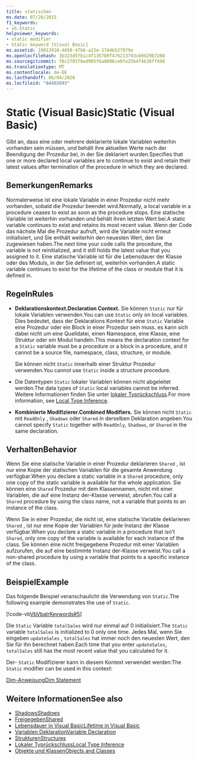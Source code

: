 ```yaml
---
title: statischen
ms.date: 07/20/2015
f1_keywords:
- vb.Static
helpviewer_keywords:
- static modifier
- Static keyword [Visual Basic]
ms.assetid: 19013910-4658-47b6-a22e-1744b527979e
ms.openlocfilehash: 3b323d5fb1c4f1357b9f476213793c69d29b7208
ms.sourcegitcommit: f8c270376ed905f6a8896ce0fe25b4f4b38ff498
ms.translationtype: MT
ms.contentlocale: de-DE
ms.lasthandoff: 06/04/2020
ms.locfileid: "84402693"
---
```

# <a name="static-visual-basic"></a><span data-ttu-id="6d30f-102">Static (Visual Basic)</span><span class="sxs-lookup"><span data-stu-id="6d30f-102">Static (Visual Basic)</span></span>
<span data-ttu-id="6d30f-103">Gibt an, dass eine oder mehrere deklarierte lokale Variablen weiterhin vorhanden sein müssen, und behält ihre aktuellen Werte nach der Beendigung der Prozedur bei, in der Sie deklariert wurden.</span><span class="sxs-lookup"><span data-stu-id="6d30f-103">Specifies that one or more declared local variables are to continue to exist and retain their latest values after termination of the procedure in which they are declared.</span></span>  
  
## <a name="remarks"></a><span data-ttu-id="6d30f-104">Bemerkungen</span><span class="sxs-lookup"><span data-stu-id="6d30f-104">Remarks</span></span>  
 <span data-ttu-id="6d30f-105">Normalerweise ist eine lokale Variable in einer Prozedur nicht mehr vorhanden, sobald die Prozedur beendet wird.</span><span class="sxs-lookup"><span data-stu-id="6d30f-105">Normally, a local variable in a procedure ceases to exist as soon as the procedure stops.</span></span> <span data-ttu-id="6d30f-106">Eine statische Variable ist weiterhin vorhanden und behält ihren letzten Wert bei.</span><span class="sxs-lookup"><span data-stu-id="6d30f-106">A static variable continues to exist and retains its most recent value.</span></span> <span data-ttu-id="6d30f-107">Wenn der Code das nächste Mal die Prozedur aufruft, wird die Variable nicht erneut initialisiert, und Sie enthält weiterhin den neuesten Wert, den Sie zugewiesen haben.</span><span class="sxs-lookup"><span data-stu-id="6d30f-107">The next time your code calls the procedure, the variable is not reinitialized, and it still holds the latest value that you assigned to it.</span></span> <span data-ttu-id="6d30f-108">Eine statische Variable ist für die Lebensdauer der Klasse oder des Moduls, in der Sie definiert ist, weiterhin vorhanden.</span><span class="sxs-lookup"><span data-stu-id="6d30f-108">A static variable continues to exist for the lifetime of the class or module that it is defined in.</span></span>  
  
## <a name="rules"></a><span data-ttu-id="6d30f-109">Regeln</span><span class="sxs-lookup"><span data-stu-id="6d30f-109">Rules</span></span>  
  
- <span data-ttu-id="6d30f-110">**Deklarationskontext.**</span><span class="sxs-lookup"><span data-stu-id="6d30f-110">**Declaration Context.**</span></span> <span data-ttu-id="6d30f-111">Sie können `Static` nur für lokale Variablen verwenden.</span><span class="sxs-lookup"><span data-stu-id="6d30f-111">You can use `Static` only on local variables.</span></span> <span data-ttu-id="6d30f-112">Dies bedeutet, dass der Deklarations Kontext für eine `Static` Variable eine Prozedur oder ein Block in einer Prozedur sein muss. es kann sich dabei nicht um eine Quelldatei, einen Namespace, eine Klasse, eine Struktur oder ein Modul handeln.</span><span class="sxs-lookup"><span data-stu-id="6d30f-112">This means the declaration context for a `Static` variable must be a procedure or a block in a procedure, and it cannot be a source file, namespace, class, structure, or module.</span></span>  
  
     <span data-ttu-id="6d30f-113">Sie können nicht `Static` innerhalb einer Struktur Prozedur verwenden.</span><span class="sxs-lookup"><span data-stu-id="6d30f-113">You cannot use `Static` inside a structure procedure.</span></span>  
  
- <span data-ttu-id="6d30f-114">Die Datentypen `Static` lokaler Variablen können nicht abgeleitet werden.</span><span class="sxs-lookup"><span data-stu-id="6d30f-114">The data types of `Static` local variables cannot be inferred.</span></span> <span data-ttu-id="6d30f-115">Weitere Informationen finden Sie unter [lokaler Typrückschluss](../../programming-guide/language-features/variables/local-type-inference.md).</span><span class="sxs-lookup"><span data-stu-id="6d30f-115">For more information, see [Local Type Inference](../../programming-guide/language-features/variables/local-type-inference.md).</span></span>  
  
- <span data-ttu-id="6d30f-116">**Kombinierte Modifizierer.**</span><span class="sxs-lookup"><span data-stu-id="6d30f-116">**Combined Modifiers.**</span></span> <span data-ttu-id="6d30f-117">Sie können nicht `Static` mit `ReadOnly` , `Shadows` oder `Shared` in derselben Deklaration angeben.</span><span class="sxs-lookup"><span data-stu-id="6d30f-117">You cannot specify `Static` together with `ReadOnly`, `Shadows`, or `Shared` in the same declaration.</span></span>  
  
## <a name="behavior"></a><span data-ttu-id="6d30f-118">Verhalten</span><span class="sxs-lookup"><span data-stu-id="6d30f-118">Behavior</span></span>  
 <span data-ttu-id="6d30f-119">Wenn Sie eine statische Variable in einer Prozedur deklarieren `Shared` , ist nur eine Kopie der statischen Variablen für die gesamte Anwendung verfügbar.</span><span class="sxs-lookup"><span data-stu-id="6d30f-119">When you declare a static variable in a `Shared` procedure, only one copy of the static variable is available for the whole application.</span></span> <span data-ttu-id="6d30f-120">Sie können eine `Shared` Prozedur mit dem Klassennamen, nicht mit einer Variablen, die auf eine Instanz der-Klasse verweist, abrufen.</span><span class="sxs-lookup"><span data-stu-id="6d30f-120">You call a `Shared` procedure by using the class name, not a variable that points to an instance of the class.</span></span>  
  
 <span data-ttu-id="6d30f-121">Wenn Sie in einer Prozedur, die nicht ist, eine statische Variable deklarieren `Shared` , ist nur eine Kopie der Variablen für jede Instanz der Klasse verfügbar.</span><span class="sxs-lookup"><span data-stu-id="6d30f-121">When you declare a static variable in a procedure that isn't `Shared`, only one copy of the variable is available for each instance of the class.</span></span> <span data-ttu-id="6d30f-122">Sie können eine nicht freigegebene Prozedur mit einer Variablen aufzurufen, die auf eine bestimmte Instanz der-Klasse verweist.</span><span class="sxs-lookup"><span data-stu-id="6d30f-122">You call a non-shared procedure by using a variable that points to a specific instance of the class.</span></span>  
  
## <a name="example"></a><span data-ttu-id="6d30f-123">Beispiel</span><span class="sxs-lookup"><span data-stu-id="6d30f-123">Example</span></span>  
 <span data-ttu-id="6d30f-124">Das folgende Beispiel veranschaulicht die Verwendung von `Static`.</span><span class="sxs-lookup"><span data-stu-id="6d30f-124">The following example demonstrates the use of `Static`.</span></span>  
  
 [!code-vb[VbVbalrKeywords#5](~/samples/snippets/visualbasic/VS_Snippets_VBCSharp/VbVbalrKeywords/VB/Class1.vb#5)]  
  
 <span data-ttu-id="6d30f-125">Die `Static` Variable `totalSales` wird nur einmal auf 0 initialisiert.</span><span class="sxs-lookup"><span data-stu-id="6d30f-125">The `Static` variable `totalSales` is initialized to 0 only one time.</span></span> <span data-ttu-id="6d30f-126">Jedes Mal, wenn Sie eingeben `updateSales` , `totalSales` hat immer noch den neuesten Wert, den Sie für ihn berechnet haben.</span><span class="sxs-lookup"><span data-stu-id="6d30f-126">Each time that you enter `updateSales`, `totalSales` still has the most recent value that you calculated for it.</span></span>  
  
 <span data-ttu-id="6d30f-127">Der- `Static` Modifizierer kann in diesem Kontext verwendet werden:</span><span class="sxs-lookup"><span data-stu-id="6d30f-127">The `Static` modifier can be used in this context:</span></span>  
  
 [<span data-ttu-id="6d30f-128">Dim-Anweisung</span><span class="sxs-lookup"><span data-stu-id="6d30f-128">Dim Statement</span></span>](../statements/dim-statement.md)  
  
## <a name="see-also"></a><span data-ttu-id="6d30f-129">Weitere Informationen</span><span class="sxs-lookup"><span data-stu-id="6d30f-129">See also</span></span>

- [<span data-ttu-id="6d30f-130">Shadows</span><span class="sxs-lookup"><span data-stu-id="6d30f-130">Shadows</span></span>](shadows.md)
- [<span data-ttu-id="6d30f-131">Freigegeben</span><span class="sxs-lookup"><span data-stu-id="6d30f-131">Shared</span></span>](shared.md)
- [<span data-ttu-id="6d30f-132">Lebensdauer in Visual Basic</span><span class="sxs-lookup"><span data-stu-id="6d30f-132">Lifetime in Visual Basic</span></span>](../../programming-guide/language-features/declared-elements/lifetime.md)
- [<span data-ttu-id="6d30f-133">Variablen Deklaration</span><span class="sxs-lookup"><span data-stu-id="6d30f-133">Variable Declaration</span></span>](../../programming-guide/language-features/variables/variable-declaration.md)
- [<span data-ttu-id="6d30f-134">Strukturen</span><span class="sxs-lookup"><span data-stu-id="6d30f-134">Structures</span></span>](../../programming-guide/language-features/data-types/structures.md)
- [<span data-ttu-id="6d30f-135">Lokaler Typrückschluss</span><span class="sxs-lookup"><span data-stu-id="6d30f-135">Local Type Inference</span></span>](../../programming-guide/language-features/variables/local-type-inference.md)
- [<span data-ttu-id="6d30f-136">Objekte und Klassen</span><span class="sxs-lookup"><span data-stu-id="6d30f-136">Objects and Classes</span></span>](../../programming-guide/language-features/objects-and-classes/index.md)
